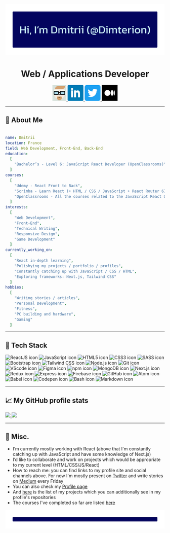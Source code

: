 <div align="center">
  <img src="https://raw.githubusercontent.com/Dimterion/Dimterion/main/GitHub_profile_header.png" alt="Header with the name - Dimterion." />
</div>

<h1 align="center">Web / Applications Developer</h1>

<div align="center">
  <a href="https://dimterion.github.io/">
    <img height="50" src="https://raw.githubusercontent.com/Dimterion/Dimterion/main/avatar_css.png" alt="Dimterion Profile site icon" />
  </a>
  <a href="https://www.linkedin.com/in/dmitrii-p/">
    <img height="50" src="https://raw.githubusercontent.com/Dimterion/Dimterion/main/317725_linkedin_social_icon.png" alt="LinkedIn icon" />
  </a>
  <a href="https://twitter.com/Dimterion/">
    <img height="50" src="https://raw.githubusercontent.com/Dimterion/Dimterion/main/5296516_tweet_twitter_twitter%20logo_icon.png" alt="Twitter icon" />
  </a>
  <a href="https://medium.com/@dimterion/">
    <img height="50" src="https://raw.githubusercontent.com/Dimterion/Dimterion/main/medium_m_icon.png" alt="Medium icon" />
  </a>
</div>

---

<h2>👀 About Me</h2>

```yaml

name: Dmitrii
location: France
field: Web Development, Front-End, Back-End
education:
  [
    "Bachelor’s - Level 6: JavaScript React Developer (OpenClassrooms)"
  ]
courses:
  [
    "Udemy - React Front to Back",
    "Scrimba - Learn React (+ HTML / CSS / JavaScript + React Router 6)",
    "OpenClassrooms - All the courses related to the JavaScript React Developer training program"
  ]
interests:
  [
    "Web Development",
    "Front-End",
    "Technical Writing",
    "Responsive Design",
    "Game Development"
  ]
currently_working_on:
  [
    "React in-depth learning",
    "Polishying my projects / portfolio / profiles",
    "Constantly catching up with JavaScript / CSS / HTML",
    "Exploring frameworks: Next.js, Tailwind CSS"
  ]
hobbies:
  [
    "Writing stories / articles",
    "Personal Development",
    "Fitness",
    "PC building and hardware",
    "Gaming"
  ]

```

---

<h2>🔧 Tech Stack</h2>
<div align="left">
  <img src="https://cdn.jsdelivr.net/gh/devicons/devicon/icons/react/react-original-wordmark.svg" alt="ReactJS icon" width="50" height="50" />
  <img src="https://cdn.jsdelivr.net/gh/devicons/devicon/icons/javascript/javascript-original.svg" alt="JavaScript icon" width="50" height="50" />
  <img src="https://cdn.jsdelivr.net/gh/devicons/devicon/icons/html5/html5-plain-wordmark.svg" alt="HTML5 icon" width="50" height="50" />
  <img src="https://cdn.jsdelivr.net/gh/devicons/devicon/icons/css3/css3-plain-wordmark.svg" alt="CSS3 icon" width="50" height="50" />
  <img src="https://cdn.jsdelivr.net/gh/devicons/devicon/icons/sass/sass-original.svg" alt="SASS icon" width="50" height="50" />
  <img src="https://cdn.jsdelivr.net/gh/devicons/devicon/icons/bootstrap/bootstrap-original-wordmark.svg" alt="Bootstrap icon" width="50" height="50" />
  <img src="https://cdn.jsdelivr.net/gh/devicons/devicon/icons/tailwindcss/tailwindcss-original-wordmark.svg" alt="Tailwind CSS icon" width="50" height="50" />
  <img src="https://cdn.jsdelivr.net/gh/devicons/devicon/icons/nodejs/nodejs-plain-wordmark.svg" alt="Node.js icon" width="50" height="50" />
  <img src="https://cdn.jsdelivr.net/gh/devicons/devicon/icons/git/git-plain-wordmark.svg" alt="Git icon" width="50" height="50" />
  <img src="https://cdn.jsdelivr.net/gh/devicons/devicon/icons/vscode/vscode-original-wordmark.svg" alt="VScode icon" width="50" height="50" />
  <img src="https://cdn.jsdelivr.net/gh/devicons/devicon/icons/figma/figma-original.svg" alt="Figma icon" width="50" height="50" />
  <img src="https://cdn.jsdelivr.net/gh/devicons/devicon/icons/npm/npm-original-wordmark.svg" alt="npm icon" width="50" height="50" />
  <img src="https://cdn.jsdelivr.net/gh/devicons/devicon/icons/mongodb/mongodb-plain-wordmark.svg" alt="MongoDB icon" width="50" height="50" />
  <img src="https://cdn.jsdelivr.net/gh/devicons/devicon/icons/nextjs/nextjs-original-wordmark.svg" alt="Next.js icon" width="50" height="50" />
  <img src="https://cdn.jsdelivr.net/gh/devicons/devicon/icons/redux/redux-original.svg" alt="Redux icon" width="50" height="50" />
  <img src="https://cdn.jsdelivr.net/gh/devicons/devicon/icons/express/express-original.svg" alt="Express icon" width="50" height="50" />
  <img src="https://cdn.jsdelivr.net/gh/devicons/devicon/icons/firebase/firebase-plain-wordmark.svg" alt="Firebase icon" width="50" height="50" />
  <img src="https://cdn.jsdelivr.net/gh/devicons/devicon/icons/github/github-original-wordmark.svg" alt="GitHub icon" width="50" height="50" />
  <img src="https://cdn.jsdelivr.net/gh/devicons/devicon/icons/atom/atom-original-wordmark.svg" alt="Atom icon" width="50" height="50" />
  <img src="https://cdn.jsdelivr.net/gh/devicons/devicon/icons/babel/babel-original.svg" alt="Babel icon" width="50" height="50" />
  <img src="https://cdn.jsdelivr.net/gh/devicons/devicon/icons/codepen/codepen-original-wordmark.svg" alt="Codepen icon" width="50" height="50" />
  <img src="https://cdn.jsdelivr.net/gh/devicons/devicon/icons/bash/bash-original.svg" alt="Bash icon" width="50" height="50" />
  <img src="https://cdn.jsdelivr.net/gh/devicons/devicon/icons/markdown/markdown-original.svg" alt="Markdown icon" width="50" height="50" />
</div>

---

<h2>📈 My GitHub profile stats</h2>
<a href="https://github.com/Dimterion?tab=repositories">
  <img height="180em" src="https://github-readme-stats.zohan.tech/api?username=dimterion&theme=react&show_icons=true" />
</a>
<a href="https://dimterion.github.io/">
  <img height="180em" src="https://github-readme-stats.zohan.tech/api/top-langs/?username=dimterion&theme=react&layout=compact" />
</a>

---

<h2>📝 Misc.</h2>

- I’m currently mostly working with React (above that I'm constantly catching up with JavaScript and have some knowledge of Next.js)
- I’d like to collaborate and work on projects which would be appropriate to my current level (HTML/CSS/JS/React)
- How to reach me: you can find links to my profile site and social channels above. For now I'm mostly present on [Twitter](https://twitter.com/Dimterion) and write stories on [Medium](https://medium.com/@dimterion) every Friday
- You can also check my [Profile page](https://dimterion.github.io/)
- And [here](https://portfolio-site-dimterion.vercel.app/projects) is the list of my projects which you can additionally see in my profile's repositories
- The courses I've completed so far are listed [here](https://portfolio-site-dimterion.vercel.app/studies)

<div align="center">
  <img src="https://raw.githubusercontent.com/Dimterion/Dimterion/main/GitHub_profile_footer.png" alt="Footer line." />
</div>
